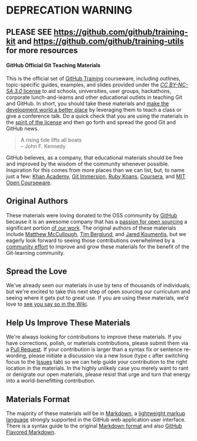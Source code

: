 # DEPRECATION WARNING
## PLEASE SEE https://github.com/github/training-kit and https://github.com/github/training-utils for more resources

#### GitHub Official Git Teaching Materials

This is the official set of [GitHub Training](http://github.com/training/) courseware, including outlines, topic-specific guides, examples, and slides provided under the [_CC BY-NC-SA 3.0_ license](http://creativecommons.org/licenses/by-nc-sa/3.0/) to aid schools, universities, user groups, hackathons, corporate lunch-and-learns and other educational outlets in teaching Git and GitHub. In short, you should take these materials and [make the development world a better place](http://en.wikipedia.org/wiki/A_rising_tide_lifts_all_boats) by leveraging them to teach a class or give a conference talk. Do a quick check that you are using the materials in the [spirit of the license](https://github.com/github/teach.github.com/blob/gh-pages/LICENSE.md) and then go forth and spread the good Git and GitHub news.

> A rising tide lifts all boats  
>   – John F. Kennedy

GitHub believes, as a company, that educational materials should be free and improved by the wisdom of the community whenever possible. Inspiration for this comes from more places than we can list, but, to name just a few: [Khan Academy](http://www.khanacademy.org), [Git Immersion](http://gitimmersion.com), [Ruby Koans](http://rubykoans.com), [Coursera](https://www.coursera.org), and [MIT Open Courseware](http://ocw.mit.edu/index.htm).

Original Authors
---------------------------------------
These materials were loving donated to the OSS community by [GitHub](https://github.com/about) because it is an awesome company that has a [passion for open sourcing](http://tom.preston-werner.com/2011/11/22/open-source-everything.html) a significant portion [of our work](https://github.com/github).  The original authors of these materials include [Matthew McCullough](http://github.com/matthewmccullough), [Tim Berglund](https://github.com/tlberglund), and [Jared Koumentis](https://github.com/ShepBook), but we eagerly look forward to seeing those contributions overwhelmed by a [community effort](https://github.com/github/teach.github.com/wiki/Hall-Of-Appreciation) to improve and grow these materials for the benefit of the Git-learning community.


Spread the Love
---------------------------------------
We've already seen our materials in use by tens of thousands of individuals, but we're excited to take this next step of open sourcing our curriculum and seeing where it gets put to great use. If you are using these materials, we'd love to [see you say so in the Wiki](https://github.com/github/teach.github.com/wiki/Hall-Of-Appreciation).

Help Us Improve These Materials
---------------------------------------
We're always looking for contributions to improve these materials. If you have corrections, polish, or materials contributions, please submit them via a [Pull Request](https://help.github.com/articles/using-pull-requests). If your contribution is larger than a syntax fix or sentence re-wording, please initiate a discussion via a new Issue (type `c` after switching focus to the [Issues](https://github.com/github/teach.github.com/issues) tab) so we can help guide your contribution to the right location in the materials. In the highly unlikely case you merely want to rant or denigrate our open materials, please resist that urge and turn that energy into a world-benefitting contribution.

Materials Format
---------------------------------------
The majority of these materials will be in [Markdown](http://whatismarkdown.com), a [lightweight markup language](http://en.wikipedia.org/wiki/Lightweight_markup_language) strongly supported in the GitHub web application user interface. There is a syntax guide to the original [Markdown format](http://daringfireball.net/projects/markdown/syntax) and also [GitHub Flavored Markdown](http://github.github.com/github-flavored-markdown/).
